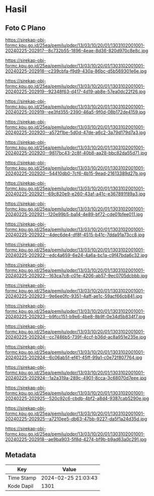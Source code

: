 # Hasil

## Foto C Plano

https://sirekap-obj-formc.kpu.go.id/25ea/pemilu/pdpr/13/03/10/20/01/1303102001001-20240225-202917--8c732b55-1896-4eae-8d36-820d970c8e8c.jpg

https://sirekap-obj-formc.kpu.go.id/25ea/pemilu/pdpr/13/03/10/20/01/1303102001001-20240225-202918--c239cbfa-f9d9-430a-86bc-d5b569301e6e.jpg

https://sirekap-obj-formc.kpu.go.id/25ea/pemilu/pdpr/13/03/10/20/01/1303102001001-20240225-202919--92348f63-d417-4d19-ab8e-57ea0dc22f26.jpg

https://sirekap-obj-formc.kpu.go.id/25ea/pemilu/pdpr/13/03/10/20/01/1303102001001-20240225-202919--ee3fd355-2390-46a5-9f0d-08b172de4159.jpg

https://sirekap-obj-formc.kpu.go.id/25ea/pemilu/pdpr/13/03/10/20/01/1303102001001-20240225-202920--a572f1be-5d0d-47de-a6c2-3a79d179d7a3.jpg

https://sirekap-obj-formc.kpu.go.id/25ea/pemilu/pdpr/13/03/10/20/01/1303102001001-20240225-202920--9817bc43-2c8f-40b8-aa28-bbc82da55d71.jpg

https://sirekap-obj-formc.kpu.go.id/25ea/pemilu/pdpr/13/03/10/20/01/1303102001001-20240225-202920--54410db0-7cf6-4b15-9ead-21613389d27b.jpg

https://sirekap-obj-formc.kpu.go.id/25ea/pemilu/pdpr/13/03/10/20/01/1303102001001-20240225-202921--69c820e9-e260-43af-a41c-e367891f89a3.jpg

https://sirekap-obj-formc.kpu.go.id/25ea/pemilu/pdpr/13/03/10/20/01/1303102001001-20240225-202921--120e99b5-ba14-4e89-bf72-cde01bfee011.jpg

https://sirekap-obj-formc.kpu.go.id/25ea/pemilu/pdpr/13/03/10/20/01/1303102001001-20240225-202922--4dec6de4-df8f-4515-b41c-7dda91a73cc8.jpg

https://sirekap-obj-formc.kpu.go.id/25ea/pemilu/pdpr/13/03/10/20/01/1303102001001-20240225-202922--edc4a659-6e24-4a6a-bc1a-c9f47bda6c32.jpg

https://sirekap-obj-formc.kpu.go.id/25ea/pemilu/pdpr/13/03/10/20/01/1303102001001-20240225-202922--163ca7c8-c01e-4206-ab57-9ec0705dcbbb.jpg

https://sirekap-obj-formc.kpu.go.id/25ea/pemilu/pdpr/13/03/10/20/01/1303102001001-20240225-202923--9e6ee0fc-9351-4aff-ae1c-59acf66cb841.jpg

https://sirekap-obj-formc.kpu.go.id/25ea/pemilu/pdpr/13/03/10/20/01/1303102001001-20240225-202923--b9fcc151-b9e6-4be8-8b9f-0e34d5b834f7.jpg

https://sirekap-obj-formc.kpu.go.id/25ea/pemilu/pdpr/13/03/10/20/01/1303102001001-20240225-202924--cc7486b5-739f-4ccf-b36d-ac8a951e235e.jpg

https://sirekap-obj-formc.kpu.go.id/25ea/pemilu/pdpr/13/03/10/20/01/1303102001001-20240225-202924--6c06ab5f-ef41-45ff-99a1-c0e72f807764.jpg

https://sirekap-obj-formc.kpu.go.id/25ea/pemilu/pdpr/13/03/10/20/01/1303102001001-20240225-202924--1a2a319a-289c-4901-8cca-3c68070d7eee.jpg

https://sirekap-obj-formc.kpu.go.id/25ea/pemilu/pdpr/13/03/10/20/01/1303102001001-20240225-202925--520c92c6-cbdb-4bf2-a8d4-9387cab5290e.jpg

https://sirekap-obj-formc.kpu.go.id/25ea/pemilu/pdpr/13/03/10/20/01/1303102001001-20240225-202925--a7210ee5-db63-47bb-9227-da5f1a24d35d.jpg

https://sirekap-obj-formc.kpu.go.id/25ea/pemilu/pdpr/13/03/10/20/01/1303102001001-20240225-202918--ae9ba903-5f8d-4274-bf9b-b9ad63a0c291.jpg


## Metadata

| Key        | Value               |
| ---------- | ------------------- |
| Time Stamp | 2024-02-25 21:03:43 |
| Kode Dapil | 1301                |



